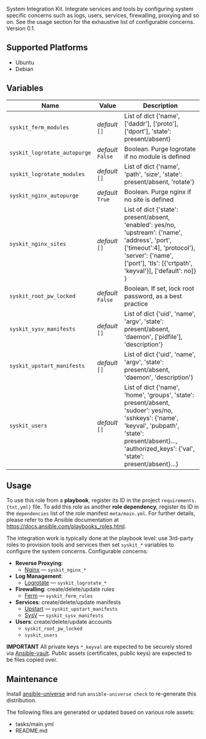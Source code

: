 
<!-- THIS IS A GENERATED FILE, DO NOT EDIT -->

System Integration Kit. Integrate services and tools by configuring system specific concerns such as logs, users, services, firewalling, proxying and so on. See the usage section for the exhaustive list of configurable concerns.
 Version 0.1.


## Supported Platforms

  * Ubuntu
  * Debian

## Variables

| Name | Value | Description |
|------|-------|-------------|
| `syskit_ferm_modules` | _default_ `[]` | List of dict {'name', ['daddr'], ['proto'], ['dport'], 'state': present/absent} |
| `syskit_logrotate_autopurge` | _default_ `False` | Boolean. Purge logrotate if no module is defined |
| `syskit_logrotate_modules` | _default_ `[]` | List of dict {'name', 'path', 'size', 'state': present/absent, 'rotate'} |
| `syskit_nginx_autopurge` | _default_ `True` | Boolean. Purge nginx if no site is defined |
| `syskit_nginx_sites` | _default_ `[]` | List of dict {'state': present/absent, 'enabled': yes/no, 'upstream': {'name', 'address', 'port', ['timeout':4], 'protocol'}, 'server': {'name', ['port'], 'tls': [{'crtpath', 'keyval'}], ['default': no]} } |
| `syskit_root_pw_locked` | _default_ `False` | Boolean. If set, lock root password, as a best practice |
| `syskit_sysv_manifests` | _default_ `[]` | List of dict {'uid', 'name', 'argv', 'state': present/absent, 'daemon', ['pidfile'], 'description'} |
| `syskit_upstart_manifests` | _default_ `[]` | List of dict {'uid', 'name', 'argv', 'state': present/absent, 'daemon', 'description'} |
| `syskit_users` | _default_ `[]` | List of dict {'name', 'home', 'groups', 'state': present/absent, 'sudoer': yes/no, 'sshkeys': {'name', 'keyval', 'pubpath', 'state': present/absent}…, 'authorized_keys': {'val', 'state': present/absent}…} |



## Usage

To use this role from a **playbook**, 
register its ID in the project `requirements.{txt,yml}` file.
To add this role as another **role dependency**,
register its ID in the `dependencies` list of the role manifest `meta/main.yml`.
For further details,
please refer to the Ansible documentation at https://docs.ansible.com/playbooks_roles.html.

The integration work is typically done at the playbook level: use 3rd-party roles to provision tools and services then set `syskit_*` variables to configure the system concerns.
Configurable concerns:
  * **Reverse Proxying**:
    * [Nginx](http://nginx.org/en/) — `syskit_nginx_*`
  * **Log Management**:
    * [Logrotate](http://www.linuxcommand.org/man_pages/logrotate8.html) — `syskit_logrotate_*`
  * **Firewalling**: create/delete/update rules
    * [Ferm](http://ferm.foo-projects.org) — `syskit_ferm_rules`
  * **Services**: create/delete/update manifests
    * [Upstart](http://upstart.ubuntu.com/cookbook/) — `syskit_upstart_manifests`
    * [SysV](https://en.wikipedia.org/wiki/Init#SysV-style) — `syskit_sysv_manifests`
  * **Users**: create/delete/update accounts
    * `syskit_root_pw_locked`
    * `syskit_users`

**IMPORTANT** All private keys `*_keyval` are expected to be securely stored via [Ansible-vault](http://docs.ansible.com/ansible/playbooks_vault.html). Public assets (certificates, public keys) are expected to be files copied over.



## Maintenance

Install [ansible-universe](https://github.com/fclaerho/ansible-universe)
and run `ansible-universe check` to re-generate this distribution.

The following files are generated or updated based on various role assets:
  * tasks/main.yml
  * README.md


